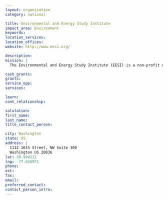 ```yaml
---
layout: organization
category: national

title: Environmental and Energy Study Institute
impact_area: Environment
keywords: 
location_services: 
location_offices: 
website: http://www.eesi.org/

description: 
mission: |
  The Environmental and Energy Study Institute (EESI) is a non-profit organization established in 1984 by a bipartisan Congressional caucus to provide timely information and develop innovative policy solutions that set us on a cleaner, more secure and sustainable energy path.

cash_grants: 
grants: 
service_opp: 
services: 

learn: 
cont_relationship: 

salutation: 
first_name: 
last_name: 
title_contact_person: 

city: Washington
state: US
address: |
  1112 16th Street, NW Suite 300  
  Washington US 20036
lat: 38.904211
lng: -77.036971
phone: 
ext: 
fax: 
email: 
preferred_contact: 
contact_person_intro: 
---
```


